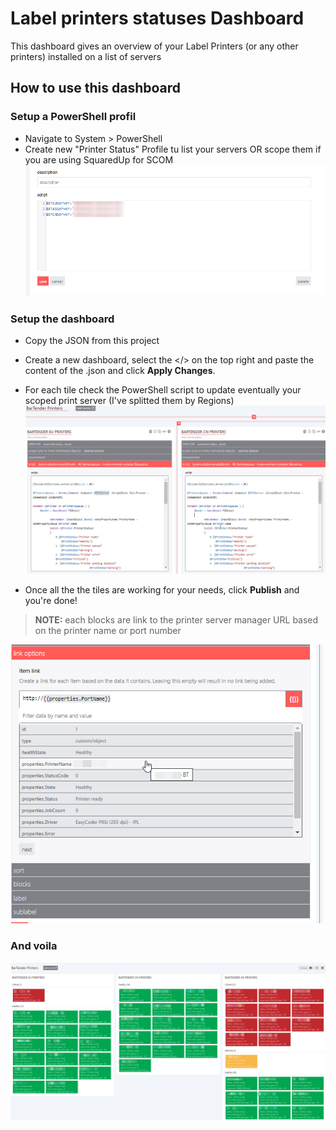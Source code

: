 # Label printers statuses Dashboard
This dashboard gives an overview of your Label Printers (or any other printers) installed on a list of servers


## How to use this dashboard
### Setup a PowerShell profil
- Navigate to System > PowerShell
- Create new "Printer Status" Profile tu list your servers OR scope them if you are using SquaredUp for SCOM
![screenshot](images/PrinterProfil.png)

### Setup the dashboard
- Copy the JSON from this project
- Create a new dashboard, select the </> on the top right and paste the content of the .json and click **Apply Changes**.
- For each tile check the PowerShell script to update eventually your scoped print server (I've splitted them by Regions)
![screenshot](images/PrinterByDCs.png)

- Once all the the tiles are working for your needs, click **Publish** and you're done!

> **NOTE:**  each blocks are link to the printer server manager URL based on the printer name or port number
  
![screenshot](images/PrinterLink.png)




### And voila
![screenshot](Label-printer-status-dashboard.png)




